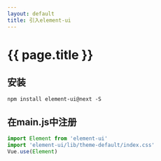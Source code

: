 ```yaml
---
layout: default
title: 引入element-ui
---
```


# {{ page.title }}

## 安装
```
npm install element-ui@next -S
```

## 在main.js中注册
```javascript
import Element from 'element-ui'
import 'element-ui/lib/theme-default/index.css'
Vue.use(Element)
```
